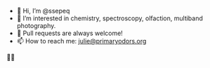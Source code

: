 - 👋 Hi, I’m @ssepeq
- 👀 I’m interested in chemistry, spectroscopy, olfaction, multiband photography.
- 💞️ Pull requests are always welcome!
- 📫 How to reach me: julie@primaryodors.org

<!---
ssepeq/ssepeq is a ✨ special ✨ repository because its `README.md` (this file) appears on your GitHub profile.
You can click the Preview link to take a look at your changes.
--->

🏳️‍🌈
